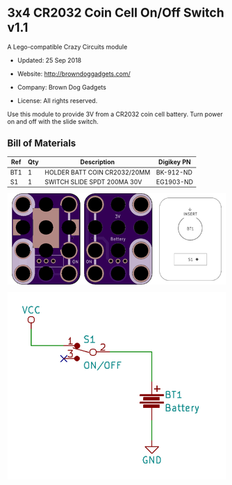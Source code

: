 <!--- start title --->
# 3x4 CR2032 Coin Cell On/Off Switch v1.1
A Lego-compatible Crazy Circuits module

- Updated: 25 Sep 2018

- Website: http://browndoggadgets.com/
- Company: Brown Dog Gadgets
- License: All rights reserved.
<!--- end title --->

Use this module to provide 3V from a CR2032 coin cell battery. Turn power on and off with the slide switch.

<!--- bom start --->
## Bill of Materials

|Ref|Qty|Description|Digikey PN|
|---|---|-----------|------|
|BT1|1|HOLDER BATT COIN CR2032/20MM|BK-912-ND|
|S1|1|SWITCH SLIDE SPDT 200MA 30V|EG1903-ND|


<!--- bom end --->

![Gerber Preview and Assembly](preview-assembly.png)

![Schematic](schematic.png) 

